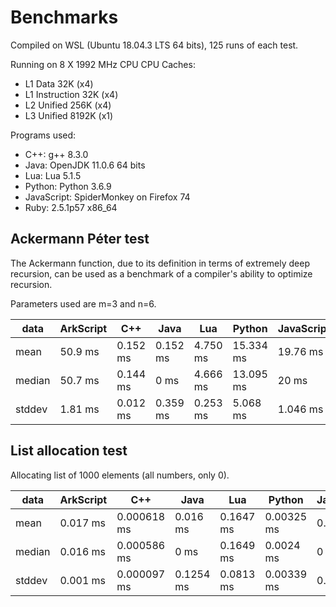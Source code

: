 # Benchmarks

Compiled on WSL (Ubuntu 18.04.3 LTS 64 bits), 125 runs of each test.

Running on 8 X 1992 MHz CPU
CPU Caches:
* L1 Data 32K (x4)
* L1 Instruction 32K (x4)
* L2 Unified 256K (x4)
* L3 Unified 8192K (x1)

Programs used:
* C++: g++ 8.3.0
* Java: OpenJDK 11.0.6 64 bits
* Lua: Lua 5.1.5
* Python: Python 3.6.9
* JavaScript: SpiderMonkey on Firefox 74
* Ruby: 2.5.1p57 x86_64

## Ackermann Péter test

The Ackermann function, due to its definition in terms of extremely deep recursion, can be used as a benchmark of a compiler's ability to optimize recursion.

Parameters used are m=3 and n=6.

| data   | ArkScript | C++      | Java     | Lua      | Python    | JavaScript | Ruby     |
| ------ | --------- | -------- | -------- | -------- | --------- | ---------- | -------- |
| mean   | 50.9 ms   | 0.152 ms | 0.152 ms | 4.750 ms | 15.334 ms | 19.76 ms   | 4.33 ms  |
| median | 50.7 ms   | 0.144 ms | 0 ms     | 4.666 ms | 13.095 ms | 20 ms      | 4.28 ms  |
| stddev | 1.81 ms   | 0.012 ms | 0.359 ms | 0.253 ms | 5.068 ms  | 1.046 ms   | 0.170 ms |

## List allocation test

Allocating list of 1000 elements (all numbers, only 0).

| data   | ArkScript  | C++         | Java      | Lua       | Python     | JavaScript | Ruby      |
| ------ | ---------- | ----------- | --------- | --------- | ---------- | ---------- | --------- |
| mean   | 0.017 ms   | 0.000618 ms | 0.016 ms  | 0.1647 ms | 0.00325 ms | 0.016 ms   | 0.034 ms  |
| median | 0.016 ms   | 0.000586 ms | 0 ms      | 0.1649 ms | 0.0024 ms  | 0 ms       | 0.03 ms   |
| stddev | 0.001 ms   | 0.000097 ms | 0.1254 ms | 0.0813 ms | 0.00339 ms | 0.125 ms   | 0.0264 ms |